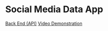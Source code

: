 # Social Media Data App

[Back End (API)](https://github.com/u2496690/social_media_api)
[Video Demonstration](https://uelac-my.sharepoint.com/:v:/g/personal/u2496690_uel_ac_uk/EW6Cvdj6WFtEusNZghQjfYsBCVIcVoea_NNv1q4-pXizcA?e=UYjW6Y)